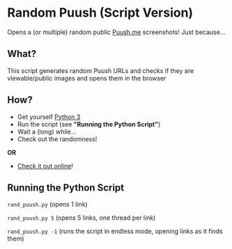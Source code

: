 # Random Puush (Script Version)
Opens a (or multiple) random public [Puush.me](http://puush.me) screenshots!
Just because...

## What?
This script generates random Puush URLs and checks if they are viewable/public images and opens them in the browser

## How?
* Get yourself [Python 3](https://www.python.org/downloads/)
* Run the script (see **"Running the Python Script"**)
* Wait a (long) while...
* Check out the randomness!

**OR**

* [Check it out online](https://github.com/Maxzilla60/Random-Puush/tree/flask-website)!

## Running the Python Script
`rand_puush.py` (opens 1 link)

`rand_puush.py 5` (opens 5 links, one thread per link)

`rand_puush.py -1` (runs the script in endless mode, opening links as it finds them)
